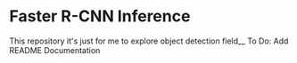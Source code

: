 # Faster R-CNN Inference

This repository it's just for me to explore object detection field__
To Do: Add README Documentation
